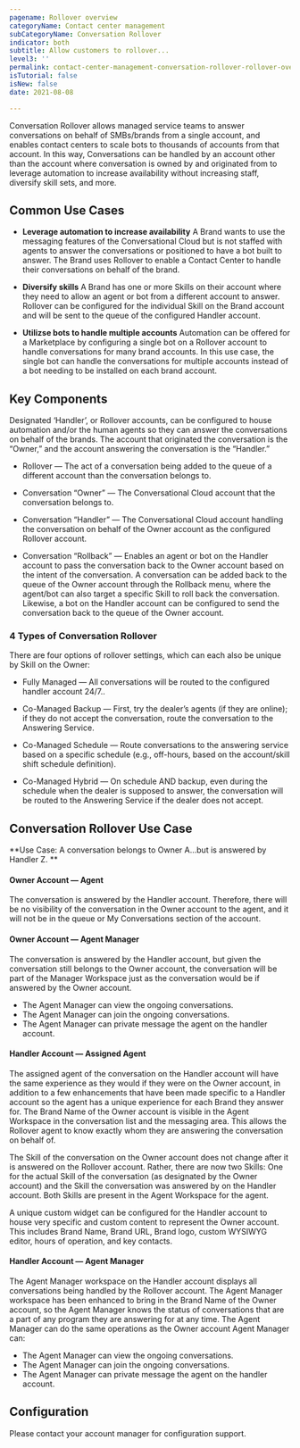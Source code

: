 ```yaml
---
pagename: Rollover overview
categoryName: Contact center management
subCategoryName: Conversation Rollover
indicator: both
subtitle: Allow customers to rollover...
level3: ''
permalink: contact-center-management-conversation-rollover-rollover-overview.html
isTutorial: false
isNew: false
date: 2021-08-08 

---
```

Conversation Rollover allows managed service teams to answer conversations on behalf of SMBs/brands from a single account, and enables contact centers to scale bots to thousands of accounts from that account.  In this way, Conversations can be handled by an account other than the account where conversation is owned by and originated from to leverage automation to increase availability without increasing staff, diversify skill sets, and more. 

## Common Use Cases
* **Leverage automation to increase availability** A Brand wants to use the messaging features of the Conversational Cloud but is not staffed with agents to answer the conversations or positioned to have a bot built to answer. The Brand uses Rollover to enable a Contact Center to handle their conversations on behalf of the brand. 

* **Diversify skills** A Brand has one or more Skills on their account where they need to allow an agent or bot from a different account to answer. Rollover can be configured for the individual Skill on the Brand account and will be sent to the queue of the configured Handler account. 

* **Utilizse bots to handle multiple accounts** Automation can be offered for a Marketplace by configuring a single bot on a Rollover account to handle conversations for many brand accounts. In this use case, the single bot can handle the conversations for multiple accounts instead of a bot needing to be installed on each brand account.

## Key Components
Designated ‘Handler’, or Rollover accounts, can be configured to house automation and/or the human agents so they can answer the conversations on behalf of the brands. The account that originated the conversation is the “Owner,” and the account answering the conversation is the “Handler.” 

* Rollover — The act of a conversation being added to the queue of a different account than the conversation belongs to. 

* Conversation “Owner” — The Conversational Cloud account that the conversation belongs to. 

* Conversation “Handler” — The Conversational Cloud account handling the conversation on behalf of the Owner account as the configured Rollover account.

* Conversation “Rollback” — Enables an agent or bot on the Handler account to pass the conversation back to the Owner account based on the intent of the conversation. A conversation can be added back to the queue of the Owner account through the Rollback menu, where the agent/bot can also target a specific Skill to roll back the conversation. Likewise, a bot on the Handler account can be configured to send the conversation back to the queue of the Owner account. 

### 4 Types of Conversation Rollover 
There are four options of rollover settings, which can each also be unique by Skill on the Owner:

* Fully Managed — All conversations will be routed to the configured handler account 24/7..
 
* Co-Managed Backup — First, try the dealer’s agents (if they are online); if they do not accept the conversation, route the conversation to the Answering Service. 
 
* Co-Managed Schedule — Route conversations to the answering service based on a specific schedule (e.g., off-hours, based on the account/skill shift schedule definition).
 
* Co-Managed Hybrid — On schedule AND backup, even during the schedule when the dealer is supposed to answer, the conversation will be routed to the Answering Service if the dealer does not accept.
 
## Conversation Rollover Use Case

**Use Case: A conversation belongs to Owner A...but is answered by Handler Z. **

#### Owner Account — Agent
The conversation is answered by the Handler account. Therefore, there will be no visibility of the conversation in the Owner account to the agent, and it will not be in the queue or My Conversations section of the account.  

#### Owner Account — Agent Manager
The conversation is answered by the Handler account, but given the conversation still belongs to the Owner account, the conversation will be part of the Manager Workspace just as the conversation would be if answered by the Owner account.  
 
* The Agent Manager can view the ongoing conversations.
* The Agent Manager can join the ongoing conversations. 
* The Agent Manager can private message the agent on the handler account. 

#### Handler Account — Assigned Agent
The assigned agent of the conversation on the Handler account will have the same experience as they would if they were on the Owner account, in addition to a few enhancements that have been made specific to a Handler account so the agent has a unique experience for each Brand they answer for. 
The Brand Name of the Owner account is visible in the Agent Workspace in the conversation list and the messaging area. This allows the Rollover agent to know exactly whom they are answering the conversation on behalf of.

The Skill of the conversation on the Owner account does not change after it is answered on the Rollover account. Rather, there are now two Skills: One for the actual Skill of the conversation (as designated by the Owner account) and the Skill the conversation was answered by on the Handler account. Both Skills are present in the Agent Workspace for the agent. 

A unique custom widget can be configured for the Handler account to house very specific and custom content to represent the Owner account. This includes Brand Name, Brand URL, Brand logo, custom WYSIWYG editor, hours of operation, and key contacts. 

#### Handler Account — Agent Manager

The Agent Manager workspace on the Handler account displays all conversations being handled by the Rollover account. The Agent Manager workspace has been enhanced to bring in the Brand Name of the Owner account, so the Agent Manager knows the status of conversations that are a part of any program they are answering for at any time. The Agent Manager can do the same operations as the Owner account Agent Manager can:

* The Agent Manager can view the ongoing conversations.
* The Agent Manager can join the ongoing conversations. 
* The Agent Manager can private message the agent on the handler account. 

## Configuration
Please contact your account manager for configuration support. 

